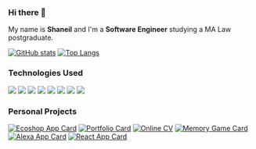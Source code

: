 ### Hi there 👋

My name is **Shaneil** and I'm a **Software Engineer** studying a MA Law postgraduate. 

[![GitHub stats](https://github-readme-stats.vercel.app/api?username=shclarke007&hide=contribs&count_private=true&show_icons=true&theme=dracula)](https://github.com/shclarke007/github-readme-stats)
[![Top Langs](https://github-readme-stats.vercel.app/api/top-langs/?username=shclarke007&layout=compact)]() 

### Technologies Used  
![](https://img.shields.io/badge/OS-OSX-blue) 
![](https://img.shields.io/badge/Tools-Ruby_on_Rails-red)
![](https://img.shields.io/badge/Tools-React-gold)
![](https://img.shields.io/badge/Tools-Angular-gold)
![](https://img.shields.io/badge/Tools-Vue-gold)
![](https://img.shields.io/badge/Tools-RSpec-orange)
![](https://img.shields.io/badge/Tools-Cypress-orange)
![](https://img.shields.io/badge/Tools-AWS-blueviolet)  

 

### Personal Projects
[![Ecoshop App Card](https://github-readme-stats.vercel.app/api/pin/?username=shclarke007&repo=eco_shop_api)](https://github.com/shclarke007/eco_shop_api)
[![Portfolio Card](https://github-readme-stats.vercel.app/api/pin/?username=shclarke007&repo=clarkesh)](https://github.com/shclarke007/clarkesh)
[![Online CV](https://github-readme-stats.vercel.app/api/pin/?username=shclarke007&repo=online-cv)](https://github.com/shclarke007/online-cv)
[![Memory Game Card](https://github-readme-stats.vercel.app/api/pin/?username=shclarke007&repo=memory-game-js)](https://github.com/shclarke007/memory-game-js)
[![Alexa App Card](https://github-readme-stats.vercel.app/api/pin/?username=shclarke007&repo=alexa_node_js_quiz)](https://github.com/shclarke007/alexa_node_js_quiz)
[![React App Card](https://github-readme-stats.vercel.app/api/pin/?username=shclarke007&repo=ravenous-react-app)](https://github.com/shclarke007/ravenous-react-app)





<!--
**shclarke007/shclarke007** is a ✨ _special_ ✨ repository because its `README.md` (this file) appears on your GitHub profile.

Here are some ideas to get you started:

- 🔭 I’m currently working on ...
- 🌱 I’m currently learning ...
- 👯 I’m looking to collaborate on ...
- 🤔 I’m looking for help with ...
- 💬 Ask me about ...
- 📫 How to reach me: ...
- 😄 Pronouns: ...
- ⚡ Fun fact: ...
-->
